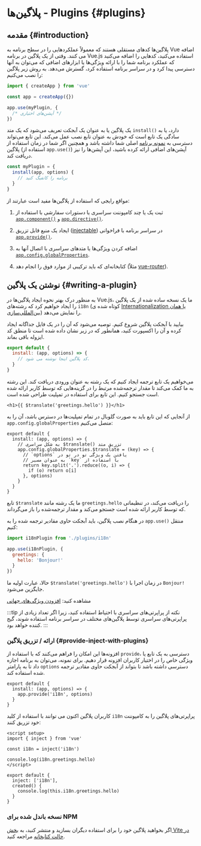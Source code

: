 ﻿# پلاگین‌ها - Plugins {#plugins}

## مقدمه {#introduction}

پلاگین‌ها کدهای مستقلی هستند که معمولاً عملکردهایی را در سطح برنامه به Vue اضافه می کنند. وقتی از یک پلاگین در برنامه Vue.js استفاده می‌کنید، کدهایی را اضافه می‌کنید که عملکرد برنامه شما را با ارائه ویژگی‌ها یا ابزارهای اضافی که می‌توان به آنها دسترسی پیدا کرد و در سراسر برنامه استفاده کرد، گسترش می‌دهد. به روش زیر پلاگین را نصب می‌کنیم:

```js
import { createApp } from 'vue'

const app = createApp({})

app.use(myPlugin, {
  /* آپشن‌های اختیاری */
})
```

یک پلاگین یا به عنوان یک آبجکت تعریف می‌شود که یک متد `install()‎` دارد، یا به سادگی یک تابع است که خودش به  عنوان تابع نصب عمل می‌کند. این تابع می‌تواند دسترسی به [نمونه برنامه](/api/application)  اصلی شما داشته باشد و همچنین اگر شما در زمان استفاده از پلاگین (استفاده از `app.use()‎`) آپشن‌های اضافی ارائه کرده باشید، این آپشن‌ها را نیز دریافت کند.

```js
const myPlugin = {
  install(app, options) {
    // برنامه را کانفیگ کنید
  }
}
```

مواقع رایجی که استفاده از پلاگین‌ها مفید است عبارتند از:

1. ثبت یک یا چند کامپوننت سراسری یا دستورات سفارشی با استفاده از [`app.component()‎`](/api/application#app-component) و [`app.directive()‎`](/api/application#app-directive).

2. ایجاد یک منبع قابل تزریق ([injectable](/guide/components/provide-inject)) در سراسر برنامه با فراخوانی [`app.provide()‎`](/api/application#app-provide).

3. اضافه کردن ویژگی‌ها یا متدهای سراسری با اتصال آنها به [`app.config.globalProperties`](/api/application#app-config-globalproperties).

4. کتابخانه‌ای که باید ترکیبی از موارد فوق را انجام دهد (مثلاً [vue-router](https://github.com/vuejs/vue-router-next)).

## نوشتن یک پلاگین‌ {#writing-a-plugin}

به منظور درک بهتر نحوه ایجاد پلاگین‌ها در Vue.js، ما یک نسخه ساده شده از یک پلاگین‌ را ایجاد خواهیم کرد که رشته‌های `i18n` (کوتاه شده ی [Internationalization یا همان بین‌المللی‌سازی](https://fa.wikipedia.org/wiki/%D8%A8%DB%8C%D9%86%E2%80%8C%D8%A7%D9%84%D9%85%D9%84%D9%84%DB%8C%E2%80%8C%D8%B3%D8%A7%D8%B2%DB%8C_%D9%88_%D9%85%D8%AD%D9%84%DB%8C%E2%80%8C%D8%B3%D8%A7%D8%B2%DB%8C)) را نمایش می‌دهد.

بیایید با آبجکت پلاگین شروع کنیم. توصیه می‌شود که آن را در یک فایل جداگانه ایجاد کرده و آن را اکسپورت کنید، همانطور که در زیر نشان داده شده است تا منطق کد ایزوله باقی بماند.

```js [plugins/i18n.js]
export default {
  install: (app, options) => {
    // کد پلاگین اینجا نوشته می شود.
  }
}
```

می‌خواهیم یک تابع ترجمه ایجاد کنیم که یک رشته به عنوان ورودی دریافت کند. این رشته به ما کمک می‌کند تا مقدار ترجمه‌شده مرتبط را در گزینه‌هایی که توسط کاربر ارائه شده است جستجو کنیم. این تابع برای استفاده در تمپلیت طراحی شده است.

```vue-html
<h1>{{ $translate('greetings.hello') }}</h1>
```

از آنجایی که این تابع باید به صورت گلوبال در تمام تمپلیت‌ها در دسترس باشد، آن را به `app.config.globalProperties` متصل می‌کنیم:

```js{3-10} [plugins/i18n.js]
export default {
  install: (app, options) => {
    // به شکل سراسری $translate() تزریق متد
    app.config.globalProperties.$translate = (key) => {
      // `options` یافتن یک ویژگی تو در تو در 
      // به عنوان مسیر `key` با استفاده از
      return key.split('.').reduce((o, i) => {
        if (o) return o[i]
      }, options)
    }
  }
}
```

تابع `‎$translate` ما یک رشته مانند `greetings.hello` را دریافت می‌کند، در تنظیماتی که توسط کاربر ارائه شده است جستجو می‌کند و مقدار ترجمه‌شده را باز می‌گرداند.

در هنگام نصب پلاگین، باید آبجکت حاوی مقادیر ترجمه شده را به `app.use()‎` منتقل کنیم:

```js
import i18nPlugin from './plugins/i18n'

app.use(i18nPlugin, {
  greetings: {
    hello: 'Bonjour!'
  }
})
```

حالا، عبارت اولیه ما `‎$translate('greetings.hello')` در زمان اجرا با  `Bonjour!‎` جایگزین می‌شود.

مشاهده کنید: [افزودن ویژگی‌های جهانی](/guide/typescript/options-api#augmenting-global-properties) <sup class="vt-badge ts" />

:::tip نکته
از پراپرتی‌های سراسری با احتیاط استفاده کنید، زیرا اگر تعداد زیادی از پراپرتی‌های سراسری توسط پلاگین‌های مختلف در سراسر برنامه استفاده شوند، گیج کننده خواهد بود.
:::

### ارائه / تزریق پلاگین {#provide-inject-with-plugins}

افزونه‌ها این امکان را فراهم می‌کنند که با استفاده از `provide`، دسترسی به یک تابع یا ویژگی خاص را در اختیار کاربران افزونه قرار دهیم. برای نمونه، می‌توان به برنامه اجازه داد تا به پارامتر `options` دسترسی داشته باشد تا بتواند از آبجکت حاوی مقادیر ترجمه شده استفاده کند.

```js{3} [plugins/i18n.js]
export default {
  install: (app, options) => {
    app.provide('i18n', options)
  }
}
```

کاربران پلاگین‌ اکنون می توانند با استفاده از کلید `i18n` پراپرتی‌های پلاگین‌ را به کامپوننت خود تزریق کنند:

<div class="composition-api">

```vue{4}
<script setup>
import { inject } from 'vue'

const i18n = inject('i18n')

console.log(i18n.greetings.hello)
</script>
```

</div>
<div class="options-api">

```js{2}
export default {
  inject: ['i18n'],
  created() {
    console.log(this.i18n.greetings.hello)
  }
}
```

</div>

### نسخه باندل شده برای NPM

اگر بخواهید پلاگین خود را برای استفاده دیگران بسازید و منتشر کنید، به [بخش Vite در حالت کتابخانه](https://vitejs.dev/guide/build.html#library-mode) مراجعه کنید.
